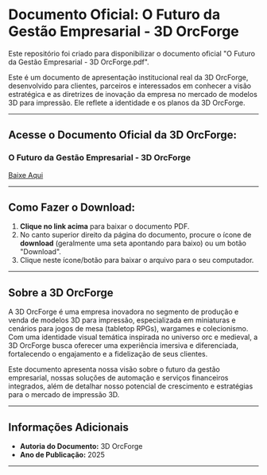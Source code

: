 # Documento Oficial: O Futuro da Gestão Empresarial - 3D OrcForge

Este repositório foi criado para disponibilizar o documento oficial "O Futuro da Gestão Empresarial - 3D OrcForge.pdf".

Este é um documento de apresentação institucional real da 3D OrcForge, desenvolvido para clientes, parceiros e interessados em conhecer a visão estratégica e as diretrizes de inovação da empresa no mercado de modelos 3D para impressão. Ele reflete a identidade e os planos da 3D OrcForge.

---

## **Acesse o Documento Oficial da 3D OrcForge:**

### O Futuro da Gestão Empresarial - 3D OrcForge
[Baixe Aqui](https://github.com/user-attachments/files/21022383/O.Futuro.da.Gestao.Empresarial.-.3D.OrcForge.pdf)

---

## Como Fazer o Download:

1.  **Clique no link acima** para baixar o documento PDF.
2.  No canto superior direito da página do documento, procure o ícone de **download** (geralmente uma seta apontando para baixo) ou um botão "Download".
3.  Clique neste ícone/botão para baixar o arquivo para o seu computador.

---

## Sobre a 3D OrcForge

A 3D OrcForge é uma empresa inovadora no segmento de produção e venda de modelos 3D para impressão, especializada em miniaturas e cenários para jogos de mesa (tabletop RPGs), wargames e colecionismo. Com uma identidade visual temática inspirada no universo orc e medieval, a 3D OrcForge busca oferecer uma experiência imersiva e diferenciada, fortalecendo o engajamento e a fidelização de seus clientes.

Este documento apresenta nossa visão sobre o futuro da gestão empresarial, nossas soluções de automação e serviços financeiros integrados, além de detalhar nosso potencial de crescimento e estratégias para o mercado de impressão 3D.

---

## Informações Adicionais

* **Autoria do Documento:** 3D OrcForge
* **Ano de Publicação:** 2025

---
